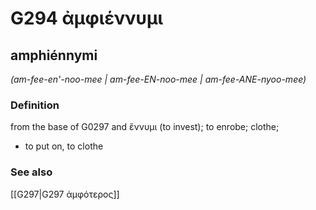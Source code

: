 # G294 ἀμφιέννυμι

## amphiénnymi

_(am-fee-en'-noo-mee | am-fee-EN-noo-mee | am-fee-ANE-nyoo-mee)_

### Definition

from the base of G0297 and ἕννυμι (to invest); to enrobe; clothe; 

- to put on, to clothe

### See also

[[G297|G297 ἀμφότερος]]
